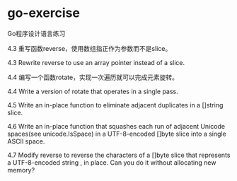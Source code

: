 # go-exercise
Go程序设计语言练习
<br>

4.3 重写函数reverse，使用数组指正作为参数而不是slice。

4.3 Rewrite reverse to use an array pointer instead of a slice.

4.4 编写一个函数rotate，实现一次遍历就可以完成元素旋转。

4.4 Write a version of rotate that operates in a single pass.

4.5 Write an in-place function to eliminate adjacent duplicates in a []string slice.

4.6 Write an in-place function that squashes each run of adjacent Unicode spaces(see unicode.IsSpace) in a UTF-8-encoded []byte slice into a single ASCII space.

4.7 Modify reverse to reverse the characters of a []byte slice that represents a UTF-8-encoded string , in place. Can you do it without allocating new memory?